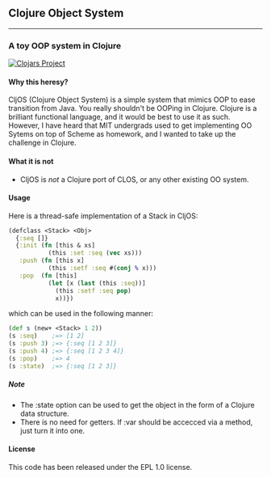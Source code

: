 ## Clojure Object System
------------------------
### A toy OOP system in Clojure

[![Clojars Project](http://clojars.org/cljos/latest-version.svg)](http://clojars.org/cljos)

#### Why this heresy?
CljOS (Clojure Object System) is a simple system that mimics OOP to ease transition from Java. You really shouldn't be OOPing in Clojure. Clojure is a brilliant functional language, and it would be best to use it as such. However, I have heard that MIT undergrads used to get implementing OO Sytems on top of Scheme as homework, and I wanted to take up the challenge in Clojure.

#### What it is not
* CljOS is *not* a Clojure port of CLOS, or any other existing OO system.

#### Usage
Here is a thread-safe implementation of a Stack in CljOS:

```clojure
(defclass <Stack> <Obj>
  {:seq []}
  {:init (fn [this & xs]
           (this :set :seq (vec xs)))
   :push (fn [this x]
           (this :setf :seq #(conj % x)))
   :pop  (fn [this]
           (let [x (last (this :seq))]
             (this :setf :seq pop)
             x))})
```

which can be used in the following manner:
```clojure
(def s (new+ <Stack> 1 2))
(s :seq)    ;=> [1 2]
(s :push 3) ;=> {:seq [1 2 3]}
(s :push 4) ;=> {:seq [1 2 3 4]}
(s :pop)    ;=> 4
(s :state)  ;=> {:seq [1 2 3]}
```

##### Note
* The :state option can be used to get the object in the form of a Clojure data structure.
* There is no need for getters. If :var should be accecced via a method, just turn it into one.

#### License
This code has been released under the EPL 1.0 license.
